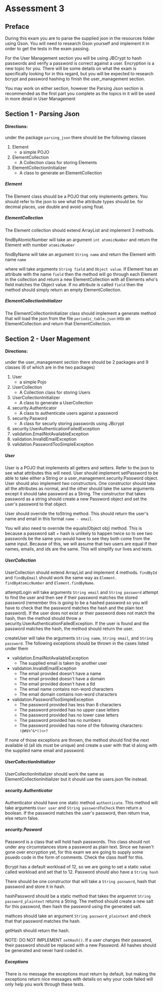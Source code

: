 # Assessment 3

## Preface
During this exam you are to parse the supplied json in the resources folder using Gson. You will need to research Gson yourself and implement it in order to get the tests in the exam passing.

For the User Management section you will be using JBCrypt to hash passwords and verify a password is correct against a user. Encryption is a new topic for you. There will be some details on what the exam is specifically looking for in this regard, but you will be expected to research bcrypt and password hashing to finish the user_management section. 

You may work on either section, however the Parsing Json section is recommended as the first part you complete as the topics in it will be used in more detail in User Management 

## Section 1 - Parsing Json

#### Directions:
under the package `parsing_json` there should be the following classes

1. Element
	* a simple POJO
2. ElementCollection
	* A Collection class for storing Elements
3. ElementCollectionInitializer
	* A class to generate an ElementCollection

##### Element
The Element class should be a POJO that only implements getters. You should refer to the json to see what the attribute types should be. for decimal places, use double and avoid using float.

##### ElementCollection
The Element collection should extend ArrayList<Element> and implement 3 methods. 

findByAtomicNumber will take an argument `int atomicNumber` and return the Element with number `atomicNumber`

findByName will take an argument `String name` and return the Element with name `name`

where will take arguments `String field` and `Object value`. If Element has an attribute with the name `field` then the method will go through each Element in the collection and return a new ElementCollection with all Elements who's field matches the Object value. If no attribute is called `field` then the method should simply return an empty ElementCollection.

##### ElementCollectionInitializer
The ElementCollectionInitializer class should implement a generate method that will load the json from the file `periodic_table.json` into an ElementCollection and return that ElementCollection.

## Section 2 - User Magement

#### Directions:
under the user_management section there should be 2 packages and 9 classes (6 of which are in the two packages)

1. User
	* a simple Pojo
2. UserCollection
	* A Collection class for storing Users
3. UserCollectionInitializer
	* A class to generate a UserCollection
4. security.Authenticator
	* A class to authenticate users against a password
5. security.Pasword
	* A class for securly storing passwords using JBcrypt
6. security.UserAuthenticationFailedException
7. validation.EmailNotAvailableException
8. validation.InvalidEmailException
9. validation.PasswordTooSimpleException

##### User
User is a POJO that implements all getters and setters. Refer to the json to see what attributes this will need. User should implement setPassword to be able to take either a String or a user_management.security.Password object. User should also implement two constructors. One constructor should take all the attributes as normal, and the other should take the same arguments except it should take password as a String. The constructor that takes password as a string should create a new Password object and set the user's password to that object.

User should override the toString method. This should return the user's name and email in this format `name - email`.

You will also need to override the equals(Object obj) method. This is because a password salt + hash is unlikely to happen twice so to see two passwords be the same you would have to see they both come from the same input. Because of this, we will assume that two users are equal if their names, emails, and ids are the same. This will simplify our lives and tests.

##### UserCollection
UserCollection should extend ArrayList<User> and implement 4 methods. `findById` and `findByEmail` should work the same way as `Element. findByAtomicNumber` and `Element.findByName`.

attemptLogin will take arguments `String email` and `String password` attempt to find the user and then see if their password matches the stored password (remember this is going to be a hashed password so you will have to check that the password matches the hash and the plain text password). If the user does not exist or their password does not match the hash, then the method should throw a security.UserAuthenticationFailedException. If the user is found and the password matches the hash, the method should return the user.

createUser will take the arguments `String name`, `String email`, and  `String password`. The following exceptions should be thrown in the cases listed under them

* validation.EmailNotAvailableException
	* The supplied email is taken by another user
* validation.InvalidEmailException
	* The email provided doesn't have a name
	* The email provided doesn't have a domain
	* The email provided doesn't have a tld
	* The email name contains non-word characters
	* The email domain contains non-word characters
* validation.PasswordTooSimpleException
	* The password provided has less than 8 characters
	* The password provided has no upper case letters
	* The password provided has no lower case letters
	* The password provided has no numbers
	* The password provided has none of the following characters: `!@#$%^&*()<>?`

If none of those exceptions are thrown, the method should find the next available id (all ids must be unique) and create a user with that id along with the supplied name email and password.

##### UserCollectionInitializer
UserCollectionInitializer should work the same as ElementCollectionInitializer but it should use the users.json file instead.

##### security.Authenticator
Authenticator should have one static method `authenticate`. This method will take arguments `User user` and `String passwordToCheck` then return a boolean. If the password matches the user's password, then return true, else return false.

##### security.Pasword
Password is a class that will hold hash passwords. This class should not under any circumstances store a password as plain text. Since we haven't gone over encryption yet, for this exam we are going to supply some psuedo code in the form of comments. Check the class itself for this. 

Bcrypt has a default workload of 12, so we are going to set a static value called workload and set that to 12. Password should also have a `String hash`

There should be one constructor that will take a `String password`, hash that password and store it in hash. 

hashPassword should be a static method that takes the arguemnt `String password_plaintext` returns a String. The method should create a new salt for this password, then hash the password using the generated salt. 

mathces should take an argument `String password_plaintext` and check that that password matches the hash.

getHash should return the hash. 

NOTE: DO NOT IMPLEMENT `setHash()`. If a user changes their password, their password should be replaced with a new Password. All hashes should be generated and never hard coded in.

##### Exceptions
There is no message the exceptions must return by default, but making the exceptions return nice messages with details on why your code failed will only help you work through these tests.